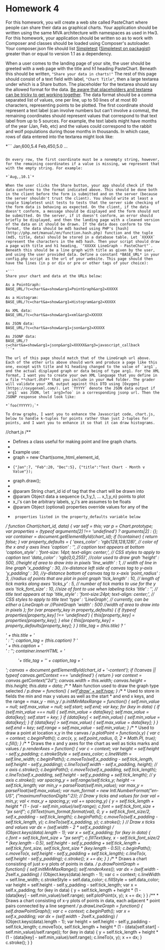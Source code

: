 # Homework 4

For this homework, you will create a web site called PasteChart where people can share their data as graphical charts.  Your application should be written using the same MVA architecture with namespaces as used in Hw3. For this homework, your application should be written so as to work with Composer and classes should be loaded using Composer's autoloader. Your composer.json file should list [Simpletest](http://simpletest.org "SimpleTest Homepage") ([Simpletest on packagist](https://packagist.org/packages/simpletest/simpletest "Simpletest on packagist")) greater than or equal to version 1.1 as a dependency.

When a user comes to the landing page of your site, the user should be greeted with a web page with the title and h1 heading PasteChart. Beneath this should be written, `"Share your data in charts!"` The rest of this page should consist of a text field with label, `"Chart Title"`, then a large textarea under which is a Share button. The placeholder for the textarea should say the allowed format for the data. [Be aware that placeholders and textarea can be tricky to get working together](http://stackoverflow.com/questions/10186913/html5-textarea-placeholder-not-appearing#14048003). The data format should be a comma separated list of values, one per line, up to 50 lines of at most 80 characters, representing points to be plotted. The first coordinate should represent a text label (can involve numbers but can't involve a comma), the remaining coordinates should represent values that correspond to that text label from up to 5 sources. For example, the text labels might have months of the year (Jan, Feb, etc) and the values could correspond to the rabbit and wolf populations during those months in thousands. In which case, rows of data entered into the textarea might look like: 

*```
Jan,600,5.4
Feb,450,5.0
...
```*

On every row, the first coordinate must be a nonempty string, however, for the remaining coordinates if a value is missing, we represent that with the empty string. For example: 

*`Aug,,10.1`*

When the user clicks the Share button, your app should check if the data conforms to the format indicated above. This should be done both in the client before the form is submitted and on the server (because the server shouldn't trust the client). You should write at least a couple Simpletest unit tests to tests that the server side checking of the form data is behaving as expected. On the client, if the data doesn't conform, a message should be displayed and the form should not be submitted. On the server, if it doesn't conform, an error should briefly be displayed, and then the landing page with a cleaned version of the data on it should be drawn. If the data does conform to the format, the data should be md5 hashed using PHP's [hash](http://php.net/manual/en/function.hash.php) function and the tuple (md5, title, data) should be stored in a database table. Let `XXXXX` represent the characters in the md5 hash. Then your script should draw a page with title and h1 heading, `"XXXXX LineGraph - PasteChart"`. Beneath this should be a line graph with title as given by the user, and using the user provided data. Define a constant *BASE_URL* in your config.php script as the url of your website. This page should then have the lines (in p or div or pre or other tags of your choice): 

*```
Share your chart and data at the URLs below:

As a PointGraph:
BASE_URL/?c=chart&a=show&arg1=PointGraph&arg2=XXXXX

As a Histogram:
BASE_URL/?c=chart&a=show&arg1=Histogram&arg2=XXXXX

As XML data:
BASE_URL/?c=chart&a=show&arg1=xml&arg2=XXXXX

As JSON data:
BASE_URL/?c=chart&a=show&arg1=json&arg2=XXXXX

As JSONP data:
BASE_URL/?c=chart&a=show&arg1=jsonp&arg2=XXXXX&arg3=javascript_callback
```*

The url of this page should match that of the LineGraph url above. Each of the other urls above should work and produce a page like this one, except with title and h1 heading changed to the value of `arg1`, and the actual displayed graph or data being of type arg1. For the XML format, I want you to create your own XML language that you define in a file **chart.dtd** that you include in your Hw4 folder. The grader will validate your XML output against this DTD using [Oxygen](https://oxygenxml.com/). Let `YYYYY` denote the JSON data output if `arg1` was JSON, let `arg3=foo` in a corresponding jsonp url. Then the JSONP response should look like: 

*`foo(YYYYY);`*

To draw graphs, I want you to enhance the Javascript code, chart.js, below to handle k-tuples for points rather than just 2-tuples for points, and I want you to enhance it so that it can draw histograms.

```
//chart.js
/**
 * Defines a class useful for making point and line graph charts.
 *
 * Example use:
 * graph = new Chart(some_html_element_id, 
 *     {"Jan":7, "Feb":20, "Dec":5}, {"title":"Test Chart - Month v Value"});
 * graph.draw();
 *
 * @param String chart_id id of tag that the chart will be drawn into
 * @param Object data a sequence {x_1:y_1, ... x_1,y_n} points to plot
 *    x_i's can be arbitrary labels, y_i's are assumes to be floats
 * @param Object (optional) properties override values for any of the
 *      properties listed in the property_defaults variable below
 */
function Chart(chart_id, data)
{
    var self = this;
    var p = Chart.prototype;
    var properties = (typeof arguments[2] !== 'undefined') ?
        arguments[2] : {};
    var container = document.getElementById(chart_id);
    if (!container) {
        return false;
    }
    var property_defaults = {
        'axes_color' : 'rgb(128,128,128)', // color of the x and y axes lines
        'caption' : '', // caption text appears at bottom
        'caption_style' : 'font-size: 14pt; text-align: center;',
            // CSS styles to apply to caption text
        'data_color' : 'rgb(0,0,255)', //color used to draw grah
        'height' : 500, //height of area to draw into in pixels
        'line_width' : 1, // width of line in line graph
        'x_padding' : 30, //x-distance left side of canvas tag to y-axis
        'y_padding' : 30, //y-distance bottom of canvas tag to x-axis
        'point_radius' : 3, //radius of points that are plot in point graph
        'tick_length' : 10, // length of tick marks along axes
        'ticks_y' : 5, // number of tick marks to use for the y axis
        'tick_font_size' : 10, //size of font to use when labeling ticks
        'title' : '', // title text appears at top
        'title_style' : 'font-size:24pt; text-align: center;',
            // CSS styles to apply to title text
        'type' : 'LineGraph', // currently, can be either a LineGraph or
            //PointGraph
        'width' : 500 //width of area to draw into in pixels
    };
    for (var property_key in property_defaults) {
        if (typeof properties[property_key] !== 'undefined') {
            this[property_key] = properties[property_key];
        } else {
            this[property_key] = property_defaults[property_key];
        }
    }
    title_tag = (this.title) ? '<div style="' + this.title_style
         + 'width:' + this.width + '" >' + this.title + '</div>' : '';
    caption_tag = (this.caption) ? '<figcaption style="' + this.caption_style
         + 'width:' + this.width + '" >' + this.caption + '</figcaption>' : '';
    container.innerHTML = '<figure>'+ title_tag + '<canvas id="' + chart_id +
        '-content" ></canvas>' + caption_tag + '</figure>';
    canvas = document.getElementById(chart_id + '-content');
    if (!canvas || typeof canvas.getContext === 'undefined') {
        return
    }
    var context = canvas.getContext("2d");
    canvas.width = this.width;
    canvas.height = this.height;
    this.data = data;
    /**
     * Main function used to draw the graph type selected
     */
    p.draw = function()
    {
        self['draw' + self.type]();
    }
    /**
     * Used to store in fields the min and max y values as well as the start
     * and end x keys, and the range = max_y - min_y
     */
    p.initMinMaxRange = function()
    {
        self.min_value = null;
        self.max_value = null;
        self.start;
        self.end;
        var key;
        for (key in data) {
            if (self.min_value === null) {
                self.min_value = data[key];
                self.max_value = data[key];
                self.start = key;
            }
            if (data[key] < self.min_value) {
                self.min_value = data[key];
            }
            if (data[key] > self.max_value) {
                self.max_value = data[key];
            }
        }
        self.end = key;
        self.range = self.max_value - self.min_value;
    }
    /**
     * Used to draw a point at location x,y in the canvas
     */
    p.plotPoint = function(x,y)
    {
        var c = context;
        c.beginPath();
        c.arc(x, y, self.point_radius, 0, 2 * Math.PI, true);
        c.fill();
    }
    /**
     * Draws the x and y axes for the chart as well as ticks marks and values
     */
    p.renderAxes = function()
    {
        var c = context;
        var height = self.height - self.y_padding;
        c.strokeStyle = self.axes_color;
        c.lineWidth = self.line_width;
        c.beginPath();
        c.moveTo(self.x_padding - self.tick_length,
            self.height - self.y_padding);
        c.lineTo(self.width - self.x_padding,  height);  // x axis
        c.stroke();
        c.beginPath();
        c.moveTo(self.x_padding, self.tick_length);
        c.lineTo(self.x_padding, self.height - self.y_padding +
            self.tick_length);  // y axis
        c.stroke();
        var spacing_y = self.range/self.ticks_y;
        height -= self.tick_length;
        var min_y = parseFloat(self.min_value);
        var max_y = parseFloat(self.max_value);
        var num_format = new Intl.NumberFormat("en-US",
            {"maximumFractionDigits":2});
        // Draw y ticks and values
        for (var val = min_y; val < max_y + spacing_y; val += spacing_y) {
            y = self.tick_length + height * 
                (1 - (val - self.min_value)/self.range);
            c.font = self.tick_font_size + "px serif";
            c.fillText(num_format.format(val), 0, y + self.tick_font_size/2,
                self.x_padding - self.tick_length);
            c.beginPath();
            c.moveTo(self.x_padding - self.tick_length, y);
            c.lineTo(self.x_padding, y);
            c.stroke();
        }
        // Draw x ticks and values
        var dx = (self.width - 2 * self.x_padding) /
            (Object.keys(data).length - 1);
        var x = self.x_padding;
        for (key in data) {
            c.font = self.tick_font_size + "px serif";
            c.fillText(key, x - self.tick_font_size/2 * (key.length - 0.5), 
                self.height - self.y_padding +  self.tick_length +
                self.tick_font_size, self.tick_font_size * (key.length - 0.5));
            c.beginPath();
            c.moveTo(x, self.height - self.y_padding + self.tick_length);
            c.lineTo(x, self.height - self.y_padding);
            c.stroke();
            x += dx;
        }
    }
    /**
     * Draws a chart consisting of just x-y plots of points in data.
     */
    p.drawPointGraph = function()
    {
        self.initMinMaxRange();
        self.renderAxes();
        var dx = (self.width - 2*self.x_padding) /
            (Object.keys(data).length - 1);
        var c = context;
        c.lineWidth = self.line_width;
        c.strokeStyle = self.data_color;
        c.fillStyle = self.data_color;
        var height = self.height - self.y_padding - self.tick_length;
        var x = self.x_padding;
        for (key in data) {
            y = self.tick_length + height *
                (1 - (data[key] - self.min_value)/self.range);
            self.plotPoint(x, y);
            x += dx;
        }
    }
    /**
     * Draws a chart consisting of x-y plots of points in data, each adjacent
     * point pairs connected by a line segment
     */
    p.drawLineGraph = function()
    {
        self.drawPointGraph();
        var c = context;
        c.beginPath();
        var x = self.x_padding;
        var dx =  (self.width - 2*self.x_padding) /
            (Object.keys(data).length - 1);
        var height = self.height - self.y_padding  - self.tick_length;
        c.moveTo(x, self.tick_length + height * (1 -
            (data[self.start] - self.min_value)/self.range));
        for (key in data) {
            y = self.tick_length + height * 
                (1 - (data[key] - self.min_value)/self.range);
            c.lineTo(x, y);
            x += dx;
        }
        c.stroke();
    }
}
```